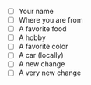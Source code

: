 
 - [ ] Your name
 - [ ] Where you are from
 - [ ] A favorite food
 - [ ] A hobby
 - [ ] A favorite color
 - [ ] A car (locally)
 - [ ] A new change
 - [ ] A very new change
